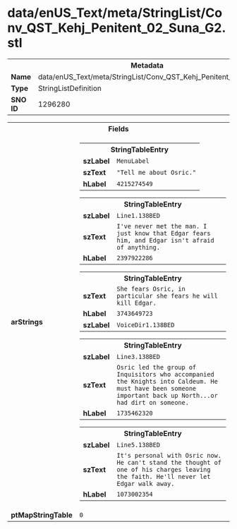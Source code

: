 <h1>data/enUS_Text/meta/StringList/Conv_QST_Kehj_Penitent_02_Suna_G2.stl</h1><table><tr><th colspan="100%">Metadata</th></tr><tr><td><b>Name</b></td><td>data/enUS_Text/meta/StringList/Conv_QST_Kehj_Penitent_02_Suna_G2.stl</td></tr><tr><td><b>Type</b></td><td>StringListDefinition</td></tr><tr><td><b>SNO ID</b></td><td>1296280</td></tr></table>

<table><tr><th colspan="100%">Fields</th></tr><tr><td><b>arStrings</b></td><td><table><tr><th colspan="100%">StringTableEntry</th></tr><tr><td><b>szLabel</b></td><td><code>MenuLabel</code></td></tr><tr><td><b>szText</b></td><td><code>"Tell me about Osric."</code></td></tr><tr><td><b>hLabel</b></td><td><code>4215274549</code></td></tr></table>


<table><tr><th colspan="100%">StringTableEntry</th></tr><tr><td><b>szLabel</b></td><td><code>Line1.138BED</code></td></tr><tr><td><b>szText</b></td><td><code>I've never met the man. I just know that Edgar fears him, and Edgar isn't afraid of anything.</code></td></tr><tr><td><b>hLabel</b></td><td><code>2397922286</code></td></tr></table>


<table><tr><th colspan="100%">StringTableEntry</th></tr><tr><td><b>szText</b></td><td><code>She fears Osric, in particular she fears he will kill Edgar. </code></td></tr><tr><td><b>hLabel</b></td><td><code>3743649723</code></td></tr><tr><td><b>szLabel</b></td><td><code>VoiceDir1.138BED</code></td></tr></table>


<table><tr><th colspan="100%">StringTableEntry</th></tr><tr><td><b>szLabel</b></td><td><code>Line3.138BED</code></td></tr><tr><td><b>szText</b></td><td><code>Osric led the group of Inquisitors who accompanied the Knights into Caldeum. He must have been someone important back up North...or had dirt on someone.</code></td></tr><tr><td><b>hLabel</b></td><td><code>1735462320</code></td></tr></table>


<table><tr><th colspan="100%">StringTableEntry</th></tr><tr><td><b>szLabel</b></td><td><code>Line5.138BED</code></td></tr><tr><td><b>szText</b></td><td><code>It's personal with Osric now. He can't stand the thought of one of his charges leaving the faith. He'll never let Edgar walk away.</code></td></tr><tr><td><b>hLabel</b></td><td><code>1073002354</code></td></tr></table>


</td></tr><tr><td><b>ptMapStringTable</b></td><td><code>0</code></td></tr></table>

